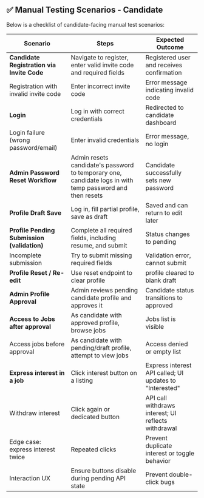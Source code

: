 ## **✅ Manual Testing Scenarios \- Candidate**

Below is a checklist of candidate-facing manual test scenarios:

| Scenario | Steps | Expected Outcome |
| ----- | ----- | ----- |
| **Candidate Registration via Invite Code** | Navigate to register, enter valid invite code and required fields | Registered user and receives confirmation |
| Registration with invalid invite code | Enter incorrect invite code | Error message indicating invalid code |
| **Login** | Log in with correct credentials | Redirected to candidate dashboard |
| Login failure (wrong password/email) | Enter invalid credentials | Error message, no login |
| **Admin Password Reset Workflow** | Admin resets candidate's password to temporary one, candidate logs in with temp password and then resets | Candidate successfully sets new password |
| **Profile Draft Save** | Log in, fill partial profile, save as draft | Saved and can return to edit later |
| **Profile Pending Submission (validation)** | Complete all required fields, including resume, and submit | Status changes to pending |
| Incomplete submission | Try to submit missing required fields | Validation error, cannot submit |
| **Profile Reset / Re-edit** | Use reset endpoint to clear profile | profile cleared to blank draft |
| **Admin Profile Approval** | Admin reviews pending candidate profile and approves it | Candidate status transitions to approved |
| **Access to Jobs after approval** | As candidate with approved profile, browse jobs | Jobs list is visible |
| Access jobs before approval | As candidate with pending/draft profile, attempt to view jobs | Access denied or empty list |
| **Express interest in a job** | Click interest button on a listing | Express interest API called; UI updates to "Interested" |
| Withdraw interest | Click again or dedicated button | API call withdraws interest; UI reflects withdrawal |
| Edge case: express interest twice | Repeated clicks | Prevent duplicate interest or toggle behavior |
| Interaction UX | Ensure buttons disable during pending API state | Prevent double-click bugs |

